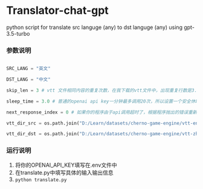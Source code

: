 # Translator-chat-gpt
python script for translate src languge (any) to dst languge (any) using gpt-3.5-turbo



### 参数说明

```python

SRC_LANG = "英文"

DST_LANG = "中文"

skip_len = 3 # vtt 文件相同内容的重复次数，在我下载的vtt文件中，出现重复行数是3.

sleep_time = 3.0 # 普通的openai api key一分钟最多调用20次，所以设置一个安全休眠时间

next_response_index = 0 # 如果你的程序由于api调用超时了，根据程序抛出的错误重新设置该值，并重新运行程序，可以从中断的地方开始翻译。（注意，这个情况仅仅适合翻译单个文件的情况，如果你的文件夹中有多个.vtt文件，程序没有处理该情况）

vtt_dir_src = os.path.join("D:/Learn/datasets/cherno-game-engine/vtt-en") if next_response_index == 0 else os.path.join("D:/Learn/datasets/cherno-game-engine/vtt-zh") # 源文件夹

vtt_dir_dst = os.path.join("D:/Learn/datasets/cherno-game-engine/vtt-zh") #目标文件夹

```

### 运行说明

1. 将你的OPENAI_API_KEY填写在.env文件中
2. 在translate.py中填写具体的输入输出信息
3. `python translate.py`
